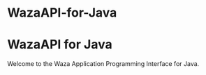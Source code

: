# WazaAPI-for-Java

<h1>WazaAPI for Java</h1>

Welcome to the Waza Application Programming Interface for Java.
